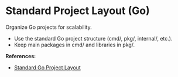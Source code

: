 # Standard Project Layout (Go)

Organize Go projects for scalability.

- Use the standard Go project structure (cmd/, pkg/, internal/, etc.).
- Keep main packages in cmd/ and libraries in pkg/.

**References:**
- [Standard Go Project Layout](https://github.com/golang-standards/project-layout)
